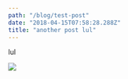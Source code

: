 ```yaml
---
path: "/blog/test-post"
date: "2018-04-15T07:58:28.288Z"
title: "another post lul"
---
```


lul

![](https://zeit.co/api/www/avatar/?u=saadq&s=240)
